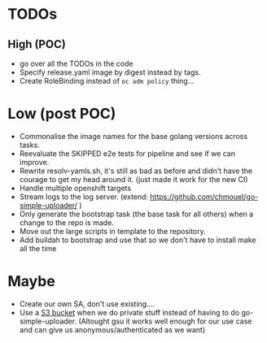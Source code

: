 # TODOs

## High (POC)
* go over all the TODOs in the code
* Specify release.yaml image by digest instead by tags.
* Create RoleBinding instead of `oc adm policy` thing...

# Low (post POC)
* Commonalise the image names for the base golang versions across tasks.
* Reevaluate the SKIPPED e2e tests for pipeline and see if we can improve.
* Rewrite resolv-yamls.sh, it's still as bad as before and didn't have the
  courage to get my head around it. (just made it work for the new CI)
* Handle multiple openshift targets
* Stream logs to the log server. (extend: https://github.com/chmouel/go-simple-uploader/ )
* Only generate the bootstrap task (the base task for all others) when a change to the repo is made.
* Move out the large scripts in template to the repository.
* Add buildah to bootstrap and use that so we don't have to install make all the
  time

# Maybe
* Create our own SA, don't use existing....
* Use a [S3 bucket](https://git.io/JexBs) when we do private stuff instead of having to do go-simple-uploader.
  (Altought gsu it works well enough for our use case and can give us anonymous/authenticated as we want)
